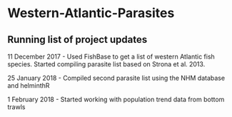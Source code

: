 # Western-Atlantic-Parasites

## Running list of project updates
11 December 2017 - Used FishBase to get a list of western Atlantic fish species. Started compiling parasite list based on Strona et al. 2013.

25 January 2018 - Compiled second parasite list using the NHM database and helminthR

1 February 2018 - Started working with population trend data from bottom trawls